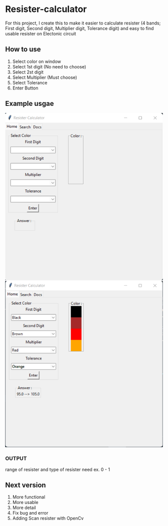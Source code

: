 # Resister-calculator
For this project, I create this to make it easier to calculate resister (4 bands; First digit, Second digit, Multiplier digit, Tolerance digit) and easy to find usable resister on Electonic circuit

## How to use
1. Select color on window
2. Select 1st digit (No need to choose)
3. Select 2st digit
4. Select Multiplier (Must choose)
5. Select Tolerance
6. Enter Button 

## Example usgae

!['image1'](Docs/Image/mainPage_1.png) 
!['image2'](Docs/Image/mainPage_2.png)

### OUTPUT
range of resister and type  of resister need ex. 0 - 1

## Next version
1. More functional
2. More usable
3. More detail
4. Fix bug and error
5. Adding Scan resister with OpenCv
